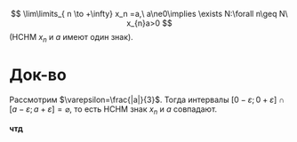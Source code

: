 $$
\lim\limits_{ n \to +\infty} x_n =a,\ a\ne0\implies \exists N:\forall n\geq N\ x_{n}a>0
$$
(НСНМ $x_{n}$ и $a$ имеют один знак).

# Док-во

Рассмотрим $\varepsilon=\frac{|a|}{3}$. Тогда интервалы $[0-\varepsilon;0+\varepsilon]\cap[a-\varepsilon;a+\varepsilon]=\varnothing$, то есть НСНМ знак $x_{n}$ и $a$ совпадают.

**чтд**